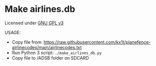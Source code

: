 # Make airlines.db

Licensed under [GNU GPL v3](../../../LICENSE)

USAGE:
 - Copy file from: https://raw.githubusercontent.com/kx1t/planefence-airlinecodes/main/airlinecodes.txt
 - Run Python 3 script: `./make_airlines_db.py` 
 - Copy file to /ADSB folder on SDCARD
